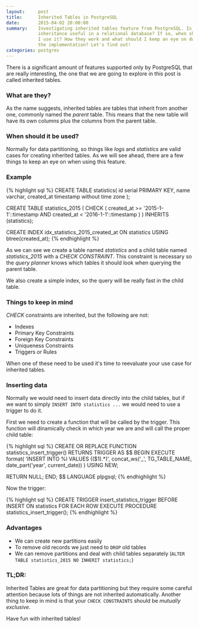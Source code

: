 ```yaml
---
layout:     post
title:      Inherited Tables in PostgreSQL
date:       2015-04-02 20:00:00
summary:    Investigating inherited tables feature from PostgreSQL. Is
            inheritance useful in a relational database? If so, when should
            I use it? How they work and what should I keep an eye on during
            the implementation? Let's find out!
categories: postgres
---
```


There is a significant amount of features supported only by PostgreSQL that are
really interesting, the one that we are going to explore in this post is called
inherited tables.

### What are they?

As the name suggests, inherited tables are tables that inherit from another one,
commonly named the *parent* table. This means that the new table will have its own
columns plus the columns from the parent table.

### When should it be used?

Normally for data partitioning, so things like *logs* and *statistics* are valid
cases for creating inherited tables. As we will see ahead, there are a few
things to keep an eye on when using this feature.

### Example

{% highlight sql %}
CREATE TABLE statistics(
  id serial PRIMARY KEY,
  name varchar,
  created_at timestamp without time zone
);

CREATE TABLE statistics_2015 (
  CHECK (
    created_at >= '2015-1-1'::timestamp
    AND
    created_at < '2016-1-1'::timestamp
  )
) INHERITS (statistics);

CREATE INDEX idx_statistics_2015_created_at
  ON statistics USING btree(created_at);
{% endhighlight %}

As we can see we create a table named *statistics* and a child table named
*statistics_2015* with a *CHECK CONSTRAINT*. This constraint is necessary so the
*query planner* knows which tables it should look when querying the parent table.

We also create a simple index, so the query will be really fast in the child table.

### Things to keep in mind

*CHECK* constraints are inherited, but the following are not:

  * Indexes
  * Primary Key Constraints
  * Foreign Key Constraints
  * Uniqueness Constraints
  * Triggers or Rules

When one of these need to be used it's time to reevaluate your use case for
inherited tables.

### Inserting data

Normally we would need to insert data directly into the child tables, but if we
want to simply `INSERT INTO statistics ...` we would need to use a trigger to do it.

First we need to create a function that will be called by the trigger. This
function will dinamically check in which year we are and will call the proper
child table:

{% highlight sql %}
CREATE OR REPLACE FUNCTION statistics_insert_trigger()
RETURNS TRIGGER AS $$
BEGIN
  EXECUTE format(
    'INSERT INTO %I VALUES (($1).*)',
    concat_ws('_', TG_TABLE_NAME, date_part('year', current_date))
  )
  USING NEW;

  RETURN NULL;
END;
$$
LANGUAGE plpgsql;
{% endhighlight %}

Now the trigger:

{% highlight sql %}
CREATE TRIGGER insert_statistics_trigger
  BEFORE INSERT ON statistics
  FOR EACH ROW EXECUTE PROCEDURE statistics_insert_trigger();
{% endhighlight %}

### Advantages

  * We can create new partitions easily
  * To remove old records we just need to `DROP` old tables
  * We can remove partitions and deal with child tables separately (`ALTER TABLE
    statistics_2015 NO INHERIT statistics;`)

### TL;DR:

Inherited Tables are great for data partitioning but they require some careful
attention because lots of things are not inherited automatically. Another thing
to keep in mind is that your `CHECK CONSTRAINTS` should be *mutually exclusive*.

Have fun with inherited tables!
